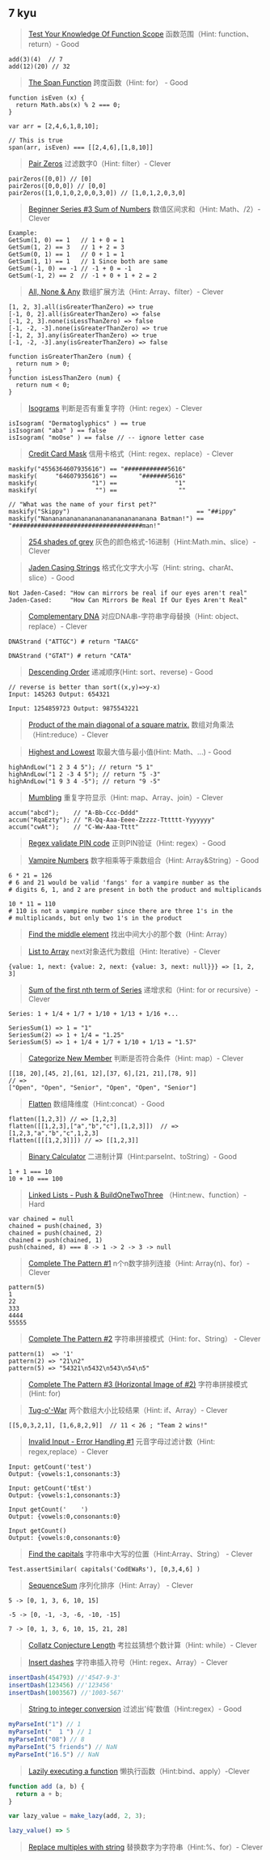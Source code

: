 ## 7 kyu

> [Test Your Knowledge Of Function Scope](https://www.codewars.com/kata/test-your-knowledge-of-function-scope/javascript) 函数范围（Hint: function、return）- Good

```
add(3)(4)  // 7
add(12)(20) // 32
```

> [The Span Function](https://www.codewars.com/kata/the-span-function/solutions) 跨度函数（Hint: for） - Good

```
function isEven (x) {
  return Math.abs(x) % 2 === 0;
}

var arr = [2,4,6,1,8,10];

// This is true
span(arr, isEven) === [[2,4,6],[1,8,10]]
```

> [Pair Zeros](https://www.codewars.com/kata/pair-zeros/solutions) 过滤数字0（Hint: filter）- Clever

```
pairZeros([0,0]) // [0]
pairZeros([0,0,0]) // [0,0]
pairZeros([1,0,1,0,2,0,0,3,0]) // [1,0,1,2,0,3,0]
```

> [Beginner Series #3 Sum of Numbers](https://www.codewars.com/kata/55f2b110f61eb01779000053) 数值区间求和（Hint: Math、/2）- Clever

```
Example: 
GetSum(1, 0) == 1   // 1 + 0 = 1
GetSum(1, 2) == 3   // 1 + 2 = 3
GetSum(0, 1) == 1   // 0 + 1 = 1
GetSum(1, 1) == 1   // 1 Since both are same
GetSum(-1, 0) == -1 // -1 + 0 = -1
GetSum(-1, 2) == 2  // -1 + 0 + 1 + 2 = 2
```

> [All, None & Any](https://www.codewars.com/kata/54589f3b52756d34d6000158) 数组扩展方法（Hint: Array、filter）- Clever

```
[1, 2, 3].all(isGreaterThanZero) => true
[-1, 0, 2].all(isGreaterThanZero) => false
[-1, 2, 3].none(isLessThanZero) => false
[-1, -2, -3].none(isGreaterThanZero) => true
[-1, 2, 3].any(isGreaterThanZero) => true
[-1, -2, -3].any(isGreaterThanZero) => false

function isGreaterThanZero (num) {
  return num > 0;
}
function isLessThanZero (num) {
  return num < 0;
}
```
> [Isograms](https://www.codewars.com/kata/54ba84be607a92aa900000f1) 判断是否有重复字符（Hint: regex）- Clever

```
isIsogram( "Dermatoglyphics" ) == true
isIsogram( "aba" ) == false
isIsogram( "moOse" ) == false // -- ignore letter case
```

> [Credit Card Mask](https://www.codewars.com/kata/5412509bd436bd33920011bc) 信用卡格式（Hint: regex、replace）- Clever

```
maskify("4556364607935616") == "############5616"
maskify(     "64607935616") ==      "#######5616"
maskify(               "1") ==                "1"
maskify(                "") ==                 ""

// "What was the name of your first pet?"
maskify("Skippy")                                   == "##ippy"
maskify("Nananananananananananananananana Batman!") == "####################################man!"
```

> [254 shades of grey](https://www.codewars.com/kata/54d22119beeaaaf663000024) 灰色的颜色格式-16进制（Hint:Math.min、slice）- Clever

> [Jaden Casing Strings](https://www.codewars.com/kata/5390bac347d09b7da40006f6) 格式化文字大小写（Hint: string、charAt、slice）- Good

```
Not Jaden-Cased: "How can mirrors be real if our eyes aren't real"
Jaden-Cased:     "How Can Mirrors Be Real If Our Eyes Aren't Real"
```
> [Complementary DNA](https://www.codewars.com/kata/complementary-dna) 对应DNA串-字符串字母替换（Hint: object、replace）- Clever

```
DNAStrand ("ATTGC") # return "TAACG"

DNAStrand ("GTAT") # return "CATA"
```

> [Descending Order](http://www.codewars.com/kata/descending-order/javascript) 递减顺序(Hint: sort、reverse) - Good

```
// reverse is better than sort((x,y)=>y-x)
Input: 145263 Output: 654321

Input: 1254859723 Output: 9875543221
```

> [Product of the main diagonal of a square matrix.](http://www.codewars.com/kata/product-of-the-main-diagonal-of-a-square-matrix) 数组对角乘法（Hint:reduce）- Clever

> [Highest and Lowest](http://www.codewars.com/kata/highest-and-lowest/javascript) 取最大值与最小值(Hint: Math、...) - Good

```
highAndLow("1 2 3 4 5"); // return "5 1"
highAndLow("1 2 -3 4 5"); // return "5 -3"
highAndLow("1 9 3 4 -5"); // return "9 -5"
```

> [Mumbling](http://www.codewars.com/kata/mumbling/javascript) 重复字符显示（Hint: map、Array、join）- Clever

```
accum("abcd");    // "A-Bb-Ccc-Dddd"
accum("RqaEzty"); // "R-Qq-Aaa-Eeee-Zzzzz-Tttttt-Yyyyyyy"
accum("cwAt");    // "C-Ww-Aaa-Tttt"
```

> [Regex validate PIN code](http://www.codewars.com/kata/regex-validate-pin-code/javascript) 正则PIN验证（Hint: regex）- Good

> [Vampire Numbers](https://www.codewars.com/kata/54d418bd099d650fa000032d) 数字相乘等于乘数组合（Hint: Array&String）- Good

```
6 * 21 = 126
# 6 and 21 would be valid 'fangs' for a vampire number as the 
# digits 6, 1, and 2 are present in both the product and multiplicands

10 * 11 = 110
# 110 is not a vampire number since there are three 1's in the
# multiplicands, but only two 1's in the product
```

> [Find the middle element](http://www.codewars.com/kata/find-the-middle-element) 找出中间大小的那个数（Hint: Array）

> [List to Array](https://www.codewars.com/kata/557dd2a061f099504a000088) next对象迭代为数组（Hint: Iterative）- Clever

```
{value: 1, next: {value: 2, next: {value: 3, next: null}}} => [1, 2, 3]
```

> [Sum of the first nth term of Series](https://www.codewars.com/kata/555eded1ad94b00403000071) 递增求和（Hint: for or recursive）- Clever

```
Series: 1 + 1/4 + 1/7 + 1/10 + 1/13 + 1/16 +...

SeriesSum(1) => 1 = "1"
SeriesSum(2) => 1 + 1/4 = "1.25"
SeriesSum(5) => 1 + 1/4 + 1/7 + 1/10 + 1/13 = "1.57"
```

> [Categorize New Member](https://www.codewars.com/kata/5502c9e7b3216ec63c0001aa) 判断是否符合条件（Hint: map）- Clever

```
[[18, 20],[45, 2],[61, 12],[37, 6],[21, 21],[78, 9]]
// =>
["Open", "Open", "Senior", "Open", "Open", "Senior"]
```

> [Flatten](https://www.codewars.com/kata/5250a89b1625e5decd000413) 数组降维度（Hint:concat）- Good

```
flatten([1,2,3]) // => [1,2,3]
flatten([[1,2,3],["a","b","c"],[1,2,3]])  // => [1,2,3,"a","b","c",1,2,3]
flatten([[[1,2,3]]]) // => [[1,2,3]]
```

> [Binary Calculator](https://www.codewars.com/kata/binary-calculator/javascript) 二进制计算（Hint:parseInt、toString）- Good

```
1 + 1 === 10
10 + 10 === 100
```

> [Linked Lists - Push & BuildOneTwoThree](https://www.codewars.com/kata/linked-lists-push-and-buildonetwothree)   （Hint:new、function）- Hard

```
var chained = null
chained = push(chained, 3)
chained = push(chained, 2)
chained = push(chained, 1)
push(chained, 8) === 8 -> 1 -> 2 -> 3 -> null
```


> [Complete The Pattern #1](https://www.codewars.com/kata/complete-the-pattern-number-1) n个n数字排列连接（Hint: Array(n)、for）- Clever

```
pattern(5)
1
22
333
4444
55555
```

> [Complete The Pattern #2](https://www.codewars.com/kata/55733d3ef7c43f8b0700007c) 字符串拼接模式（Hint: for、String） - Clever

```
pattern(1)  => '1'
pattern(2) => "21\n2"
pattern(5) => "54321\n5432\n543\n54\n5"
```

> [Complete The Pattern #3 (Horizontal Image of #2)](http://www.codewars.com/kata/557341907fbf439911000022) 字符串拼接模式(Hint: for)

> [Tug-o'-War](https://www.codewars.com/kata/tug-o-war) 两个数组大小比较结果（Hint: if、Array）- Clever

```
[[5,0,3,2,1], [1,6,8,2,9]]  // 11 < 26 ; "Team 2 wins!"
```

> [Invalid Input - Error Handling #1](https://www.codewars.com/kata/invalid-input-error-handling-number-1) 元音字母过滤计数（Hint: regex,replace）- Clever

```
Input: getCount('test')
Output: {vowels:1,consonants:3}

Input: getCount('tEst')
Output: {vowels:1,consonants:3}

Input getCount('    ')
Output: {vowels:0,consonants:0}

Input getCount()
Output: {vowels:0,consonants:0}
```

> [Find the capitals](https://www.codewars.com/kata/find-the-capitals-1) 字符串中大写的位置（Hint:Array、String） - Clever

```
Test.assertSimilar( capitals('CodEWaRs'), [0,3,4,6] )
```

> [SequenceSum](https://www.codewars.com/kata/sequencesum) 序列化排序（Hint: Array） - Clever

```
5 -> [0, 1, 3, 6, 10, 15]

-5 -> [0, -1, -3, -6, -10, -15]

7 -> [0, 1, 3, 6, 10, 15, 21, 28]
```

> [Collatz Conjecture Length](https://www.codewars.com/kata/collatz-conjecture-length) 考拉兹猜想个数计算（Hint: while）- Clever


> [Insert dashes](https://www.codewars.com/kata/insert-dashes) 字符串插入符号（Hint: regex、Array）- Clever

```js
insertDash(454793) //'4547-9-3'
insertDash(123456) //'123456'
insertDash(1003567) //'1003-567'
```

> [String to integer conversion](https://www.codewars.com/kata/string-to-integer-conversion/) 过滤出'纯'数值（Hint:regex）- Good

```js
myParseInt("1") // 1
myParseInt("  1 ") // 1
myParseInt("08") // 8
myParseInt("5 friends") // NaN
myParseInt("16.5") // NaN
```

> [Lazily executing a function](https://www.codewars.com/kata/5458d4d2cbae2a9438000389) 懒执行函数（Hint:bind、apply）-Clever

```js
function add (a, b) {
  return a + b;
}

var lazy_value = make_lazy(add, 2, 3);

lazy_value() => 5
```

> [Replace multiples with string](https://www.codewars.com/kata/replace-multiples-with-string) 替换数字为字符串（Hint:%、for）- Clever


